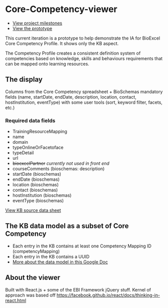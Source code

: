 # Core-Competency-viewer
- [View project milestones](https://github.com/ebiwd/Core-Competency-viewer/milestones?direction=asc&sort=due_date&state=open)
- [View the prototype](https://ebiwd.github.io/Core-Competency-viewer/)

This current iteration is a prototype to help demonstrate the IA for BioExcel Core Competency Profile. It shows only the KB aspect.

The Competency Profile creates a consistent definition system of competencies based on knowledge, skills and behaviours requirements that can be mapped onto learning resources.

## The display
Columns from the Core Competency spreadsheet + BioSchemas mandatory fields (name, startDate, endDate, description, location, contact, hostInstitution, eventType) with some user tools (sort, keyword filter, facets, etc.)

### Required data fields
- TrainingResourceMapping
- name
- domain
- typeOnlineOrFacetoface
- typeDetail
- url
- ~~bioexcelPartner~~ _currently not used in front end_
- courseComments (bioschemas: description)
- startDate (bioschemas)
- endDate (bioschemas)
- location (bioschemas)
- contact (bioschemas)
- hostInstitution (bioschemas)
- eventType (bioschemas)

[View KB source data sheet](https://docs.google.com/spreadsheets/d/1R75b-HpHg0omN4FpdRLVNJpN0efmw5eGeSV5xA8xSlY/edit#gid=756395543)

## The KB data model as a subset of Core Competency
  - Each entry in the KB contains at least one Competency Mapping ID (competencyMapping)
  - Each entry in the KB contains a UUID
  - [More about the data model in this Google Doc](https://calendar.google.com/calendar/render?pli=1#main_7)

## About the viewer
Built with React.js + some of the EBI Framework jQuery stuff. Kernel of approach was based off https://facebook.github.io/react/docs/thinking-in-react.html
